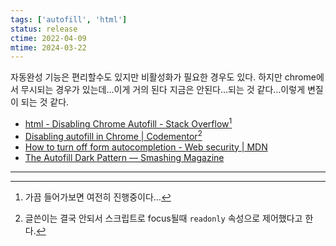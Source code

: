 ```yaml
---
tags: ['autofill', 'html']
status: release
ctime: 2022-04-09
mtime: 2024-03-22
---
```


자동완성 기능은 편리할수도 있지만 비활성화가 필요한 경우도 있다. 하지만 chrome에서 무시되는 경우가 있는데...이게 거의  된다 지금은 안된다...되는 것 같다...이렇게 변질이 되는 것 같다.

- [html - Disabling Chrome Autofill - Stack Overflow](https://stackoverflow.com/questions/15738259/disabling-chrome-autofill)[^168-1]
- [Disabling autofill in Chrome | Codementor](https://www.codementor.io/@leonardofaria/disabling-autofill-in-chrome-zec47xcui)[^168-2]
- [How to turn off form autocompletion - Web security | MDN](https://developer.mozilla.org/en-US/docs/Web/Security/Securing_your_site/Turning_off_form_autocompletion)
- [The Autofill Dark Pattern — Smashing Magazine](https://www.smashingmagazine.com/2021/10/autofill-dark-pattern/)

---

[^168-1]: 가끔 들어가보면 여전히 진행중이다...
[^168-2]: 글쓴이는 결국 안되서 스크립트로 focus될때 `readonly` 속성으로 제어했다고 한다.